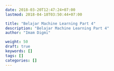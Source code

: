 ```yaml
---
date: 2018-03-20T12:47:24+07:00
lastmod: 2018-04-18T03:50:44+07:00

title: "Belajar Machine Learning Part 4"
description: "Belajar Machine Learning Part 4"
author: "Imam Digmi"

weight: 50
draft: true
keywords: []
tags: []
categories: []
---
```


<!--more-->
